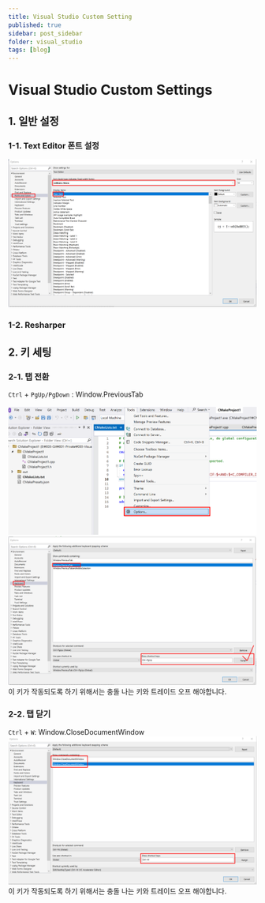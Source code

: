 ```yaml
---
title: Visual Studio Custom Setting
published: true
sidebar: post_sidebar
folder: visual_studio
tags: [blog]
---
```


# Visual Studio Custom Settings

## 1. 일반 설정
### 1-1. Text Editor 폰트 설정
![vs_font.png](../../../../images/ide/vs_font.png)  

### 1-2. Resharper



## 2. 키 세팅
### 2-1. 탭 전환  
`Ctrl` + `PgUp/PgDown` : Window.PreviousTab<br>  
![vs_option.png](../../../../images/ide/vs_option.png)
![vs_option.png](../../../../images/ide/vs_option2.png)
이 키가 작동되도록 하기 위해서는 충돌 나는 키와 트레이드 오프 해야합니다.

### 2-2. 탭 닫기
`Ctrl` + `W`: Window.CloseDocumentWindow
![vs_key_setting_1.png](../../../../images/ide/vs_key_setting_1.png)
이 키가 작동되도록 하기 위해서는 충돌 나는 키와 트레이드 오프 해야합니다.


